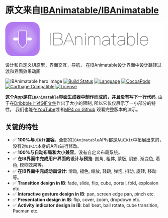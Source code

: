 # 原文来自[IBAnimatable/IBAnimatable](https://github.com/IBAnimatable)

![IBAnimatable](https://raw.githubusercontent.com/IBAnimatable/IBAnimatable-Misc/master/IBAnimatable/Hero.png)

设计和自定义UI原型，界面交互，导航，
在IBAnimatable设计界面中设计跳转过渡和界面效果动画

![IBAnimatable hero image](https://raw.githubusercontent.com/IBAnimatable/IBAnimatable-Misc/master/IBAnimatable/IBAnimatable.gif)
[![Build Status](https://travis-ci.org/IBAnimatable/IBAnimatable.svg?branch=master)](https://travis-ci.org/IBAnimatable/IBAnimatable)
[![Language](https://img.shields.io/badge/language-Swift%204.2-orange.svg)](https://swift.org)
[![CocoaPods](https://img.shields.io/cocoapods/v/IBAnimatable.svg?style=flat)](http://cocoadocs.org/docsets/IBAnimatable/)
[![Carthage Compatible](https://img.shields.io/badge/Carthage-compatible-4BC51D.svg?style=flat)](https://github.com/Carthage/Carthage)
[![License](https://img.shields.io/github/license/IBAnimatable/IBAnimatable.svg?style=flat)](https://github.com/IBAnimatable/IBAnimatable/blob/master/LICENSE)


**这个App是在`IBAnimatable`界面生成器中制作而成的，并且没有写下一行代码**. 
由于在[Dribbble上对GIF文件](https://dribbble.com/shots/2453933-IBAnimatable-Design-App-Store-ready-Apps-in-Interface-Builder)作出了大小的限制,
所以它仅仅展示了一小部分的特性。
我们也能在[YouTube](https://www.youtube.com/watch?v=dvD8X6J1YLM)或者[MP4 on Github](https://github.com/IBAnimatable/IBAnimatable-Misc/blob/master/Videos/IBAnimatable.mp4?raw=true)
观看完整版本的演示。

## 关键的特性
- ✅ **100%与`UIKit`兼容**。全部的`IBAnimatable`APIs都是从`UIKit`中拓展出来的，没有对`UIKit`本身的APIs进行修改。
- ✅ **100%与自动布局和大小兼容**。没有自定义布局系统。
- ✅ **在IB界面中完成用户界面的设计与预览**: 圆角, 粗体, 蒙版, 阴影, 渐变色, 着色, 模糊效果等。
- ✅ **在IB界面中完成动画设计**: 滑动, 褪色, 缩放, 轻跳, 弹泡, 抖动, 旋转, 移动等。
- ✅ **Transition design in IB**: fade, slide, flip, cube, portal, fold, explosion etc.
- ✅ **Interactive gesture design in IB**: pan, screen edge pan, pinch etc. 
- ✅ **Presentation design in IB**: flip, cover, zoom, dropdown etc.
- ✅ **Activity indicator design in IB**: ball beat, ball rotate, cube transition, Pacman etc. 
